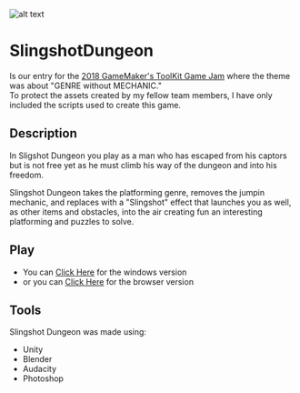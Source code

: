 ![alt text][gameplay]

# SlingshotDungeon
Is our entry for the [2018 GameMaker's ToolKit Game Jam](https://itch.io/jam/gmtk-2018) where the theme was about "GENRE without MECHANIC."\
To protect the assets created by my fellow team members, I have only included the scripts used to create this game.

## Description
In Sligshot Dungeon you play as a man who has escaped from his captors but is not free yet as he must climb his way of the dungeon and into his freedom.

Slingshot Dungeon takes the platforming genre, removes the jumpin mechanic, and replaces with a "Slingshot" effect that launches you as well,
as other items and obstacles, into the air creating fun an interesting platforming and puzzles to solve.

## Play
- You can [Click Here](https://prodigalson.itch.io/gmtk-2018) for the windows version
- or you can [Click Here](https://prodigalson.itch.io/slingshot-dungeon-webgl) for the browser version

## Tools
Slingshot Dungeon was made using:
- Unity
- Blender
- Audacity
- Photoshop

[gameplay]: https://img.itch.zone/aW1hZ2UvMjk0MDQ0LzE0NzEyNjEucG5n/original/7U4Fxe.png "Slingshot Dungeon Gameplay"

